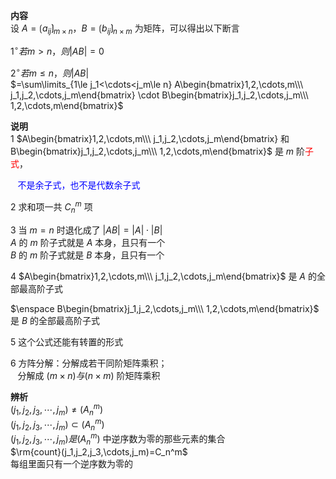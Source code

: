 **内容**  
设 $A=\lgroup a_{ij}\rgroup_{m\times n}，  
B=\lgroup b_{ij}\rgroup_{n\times m}$ 为矩阵，可以得出以下断言  
  
$1^\circ 若 m>n，则 |AB|=0$  
  
$2^\circ 若 m\leq n，则 |AB|$  
$=\sum\limits_{1\le j_1<\cdots<j_m\le n}  
A\begin{bmatrix}1,2,\cdots,m\\\ j_1,j_2,\cdots,j_m\end{bmatrix}  
\cdot B\begin{bmatrix}j_1,j_2,\cdots,j_m\\\ 1,2,\cdots,m\end{bmatrix}$  
  
**说明**  
1  $A\begin{bmatrix}1,2,\cdots,m\\\ j_1,j_2,\cdots,j_m\end{bmatrix}  
和 B\begin{bmatrix}j_1,j_2,\cdots,j_m\\\ 1,2,\cdots,m\end{bmatrix}$ 是 $m$ 阶<font color=red>子式</font>，  
  
$\enspace$ <font color=blue>不是余子式，也不是代数余子式</font>  
  
2 求和项一共 $C_n^m$ 项  
  
3 当 $m=n$ 时退化成了 $|AB|=|A|\cdot|B|$  
$A$ 的 $m$ 阶子式就是 $A$ 本身，且只有一个  
$B$ 的 $m$ 阶子式就是 $B$ 本身，且只有一个  
  
4  $A\begin{bmatrix}1,2,\cdots,m\\\ j_1,j_2,\cdots,j_m\end{bmatrix}$ 是 $A$ 的全部最高阶子式  
  
$\enspace B\begin{bmatrix}j_1,j_2,\cdots,j_m\\\ 1,2,\cdots,m\end{bmatrix}$ 是 $B$ 的全部最高阶子式  
  
5 这个公式还能有转置的形式  
  
6 方阵分解：分解成若干同阶矩阵乘积；  
$\enspace$ 分解成 $(m\times n)与(n\times m)$ 阶矩阵乘积  
  
  
**辨析**  
$(j_1,j_2,j_3,\cdots,j_m)\neq(A_n^m)$  
$(j_1,j_2,j_3,\cdots,j_m)\subset(A_n^m)$  
$(j_1,j_2,j_3,\cdots,j_m)是(A_n^m)$ 中逆序数为零的那些元素的集合  
$\rm{count}(j_1,j_2,j_3,\cdots,j_m)=C_n^m$  
每组里面只有一个逆序数为零的  
